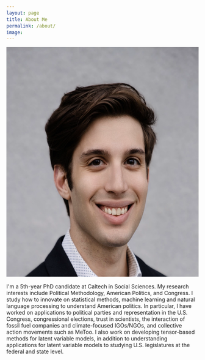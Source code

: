 ```yaml
---
layout: page
title: About Me
permalink: /about/
image: 
---
```




<img src='/images/IMG_2236.png' alt="danny ebanks headshot" width="600" height="600">

I'm a 5th-year PhD candidate at Caltech in Social Sciences. My research interests include Political Methodology, American Politics, and Congress. I study how to innovate on statistical methods, machine learning  and natural language processing to understand American politics. In particular, I have worked on applications to political parties and representation in the U.S. Congress, congressional elections, trust in scientists, the interaction of fossil fuel companies and climate-focused IGOs/NGOs, and collective action movements such as MeToo. I also work on developing tensor-based methods for latent variable models, in addition to understanding applications for latent variable models to studying U.S. legislatures at the federal and state level. 

